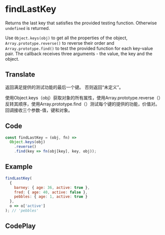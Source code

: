 # findLastKey

Returns the last key that satisfies the provided testing function.
Otherwise `undefined` is returned.

Use `Object.keys(obj)` to get all the properties of the object, `Array.prototype.reverse()` to reverse their order and `Array.prototype.find()` to test the provided function for each key-value pair.
The callback receives three arguments - the value, the key and the object.

## Translate

返回满足提供的测试功能的最后一个键。
否则返回“未定义”。

使用Object.keys（obj）获取对象的所有属性，使用Array.prototype.reverse（）反转其顺序，使用Array.prototype.find（）测试每个键的提供的功能，价值对。
回调接收三个参数-值，键和对象。

## Code

```js
const findLastKey = (obj, fn) =>
  Object.keys(obj)
    .reverse()
    .find(key => fn(obj[key], key, obj));
```

## Example

```js
findLastKey(
  {
    barney: { age: 36, active: true },
    fred: { age: 40, active: false },
    pebbles: { age: 1, active: true }
  },
  o => o['active']
); // 'pebbles'
```

## CodePlay

<template>
  <code-play codeplay-id="" />
</template>
